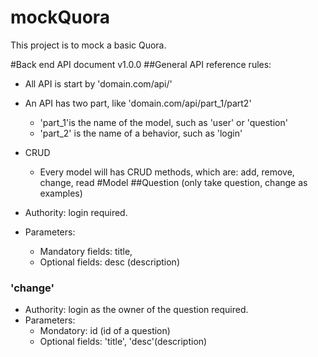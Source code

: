 # mockQuora
This project is to mock a basic Quora.

#Back end API document v1.0.0
##General API reference rules:
- All API is start by 'domain.com/api/'
- An API has two part, like 'domain.com/api/part_1/part2'
  - 'part_1'is the name of the model, such as 'user' or 'question'
  - 'part_2' is the name of a behavior, such as 'login'
- CRUD
  - Every model will has CRUD methods, which are: add, remove, change, read
#Model
##Question (only take question, change as examples)

- Authority: login required.
- Parameters:
  - Mandatory fields: title,
  - Optional fields: desc (description)
   
### 'change'
- Authority: login as the owner of the question required.
- Parameters:
  - Mondatory: id (id of a question)
  - Optional fields: 'title', 'desc'(description) 
   
     
 
